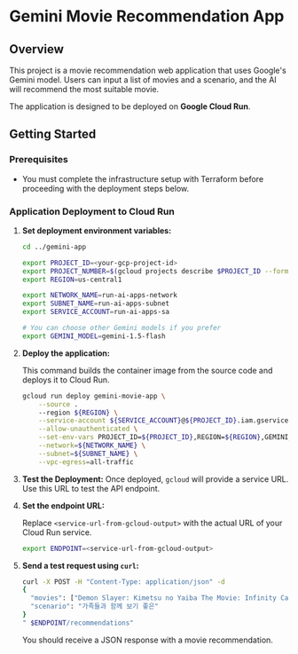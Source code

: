 # Gemini Movie Recommendation App

## Overview

This project is a movie recommendation web application that uses Google's Gemini model. Users can input a list of movies and a scenario, and the AI will recommend the most suitable movie.

The application is designed to be deployed on **Google Cloud Run**.

## Getting Started

### Prerequisites

- You must complete the infrastructure setup with Terraform before proceeding with the deployment steps below.

### Application Deployment to Cloud Run

1.  **Set deployment environment variables:**

    ```bash
    cd ../gemini-app

    export PROJECT_ID=<your-gcp-project-id>
    export PROJECT_NUMBER=$(gcloud projects describe $PROJECT_ID --format="value(projectNumber)")
    export REGION=us-central1

    export NETWORK_NAME=run-ai-apps-network
    export SUBNET_NAME=run-ai-apps-subnet
    export SERVICE_ACCOUNT=run-ai-apps-sa

    # You can choose other Gemini models if you prefer
    export GEMINI_MODEL=gemini-1.5-flash
    ```

2.  **Deploy the application:**

    This command builds the container image from the source code and deploys it to Cloud Run.

    ```bash
    gcloud run deploy gemini-movie-app \
        --source .
        --region ${REGION} \
        --service-account ${SERVICE_ACCOUNT}@${PROJECT_ID}.iam.gserviceaccount.com \
        --allow-unauthenticated \
        --set-env-vars PROJECT_ID=${PROJECT_ID},REGION=${REGION},GEMINI_MODEL=${GEMINI_MODEL} \
        --network=${NETWORK_NAME} \
        --subnet=${SUBNET_NAME} \
        --vpc-egress=all-traffic
    ```

3.  **Test the Deployment:**
Once deployed, `gcloud` will provide a service URL. Use this URL to test the API endpoint.

1.  **Set the endpoint URL:**

    Replace `<service-url-from-gcloud-output>` with the actual URL of your Cloud Run service.

    ```bash
    export ENDPOINT=<service-url-from-gcloud-output>
    ```

2.  **Send a test request using `curl`:**

    ```bash
    curl -X POST -H "Content-Type: application/json" -d 
    {
      "movies": ["Demon Slayer: Kimetsu no Yaiba The Movie: Infinity Castle", "KPop Demon Hunters"],
      "scenario": "가족들과 함께 보기 좋은"
    }
    " $ENDPOINT/recommendations"
    ```

    You should receive a JSON response with a movie recommendation.
